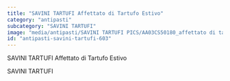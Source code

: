 ```yaml
---
title: "SAVINI TARTUFI Affettato di Tartufo Estivo"
category: "antipasti"
subcategory: "SAVINI TARTUFI"
image: "media/antipasti/SAVINI TARTUFI PICS/AA03CS50180_affettato di tartufo estivo.jpg"
id: "antipasti-savini-tartufi-603"
---
```


SAVINI TARTUFI Affettato di Tartufo Estivo

SAVINI TARTUFI
